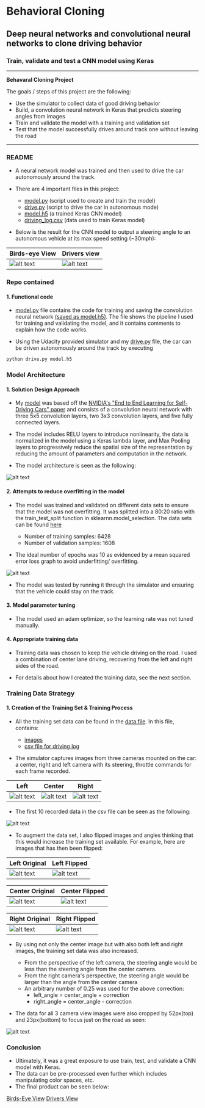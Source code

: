 # **Behavioral Cloning** 

##  Deep neural networks and convolutional neural networks to clone driving behavior 

### Train, validate and test a CNN model using Keras
---

**Behavaral Cloning Project**

The goals / steps of this project are the following:
* Use the simulator to collect data of good driving behavior
* Build, a convolution neural network in Keras that predicts steering angles from images
* Train and validate the model with a training and validation set
* Test that the model successfully drives around track one without leaving the road

[//]: # (Image References)

[image1]: ./Images_forReadMe/birds_eye_view.gif "bird eye view"
[image2]: ./Images_forReadMe/center.jpg "center"
[image3]: ./Images_forReadMe/center_flip.jpg "center flip"
[image4]: ./Images_forReadMe/combined.png "combined"
[image5]: ./Images_forReadMe/combined_crop.png "combined crop"
[image6]: ./Images_forReadMe/drivers_view.gif "drivers view"
[image7]: ./Images_forReadMe/model.png "model"
[image8]: ./Images_forReadMe/left_flip.jpg "left flip"
[image9]: ./Images_forReadMe/right.jpg "right"
[image10]: ./Images_forReadMe/right_flip.jpg "right flip"
[image11]: ./Images_forReadMe/sample_csv.png "csv"
[image12]: ./Images_forReadMe/layer.png "layer"
[image13]: ./Images_forReadMe/left.jpg "left"


---
### README

- A neural network model was trained and then used to drive the car autonomously around the track.

- There are 4 important files in this project:

  * [model.py](./model.py) (script used to create and train the model)
  * [drive.py](./drive.py) (script to drive the car in autonomous mode)
  * [model.h5](./model.h5) (a trained Keras CNN model)
  * [driving_log.csv](./data/driving_log.csv) (data used to train Keras model)

- Below is the result for the CNN model to output a steering angle to an autonomous vehicle at its max speed setting (~30mph):

| Birds-eye View  | Drivers view |
| ------------- | ------------- |
| ![alt text][image1]| ![alt text][image6] |

### Repo contained

#### 1. Functional code

* [model.py](./model.py) file contains the code for training and saving the convolution neural network [(saved as model.h5)](./model.h5). The file shows the pipeline I used for training and validating the model, and it contains comments to explain how the code works.

* Using the Udacity provided simulator and my [drive.py](./drive.py) file, the car can be driven autonomously around the track by executing 

```sh
python drive.py model.h5
```

### Model Architecture 

#### 1. Solution Design Approach

* My [model](./model.py) was based off the [NVIDIA's "End to End Learning for Self-Driving Cars" paper](https://images.nvidia.com/content/tegra/automotive/images/2016/solutions/pdf/end-to-end-dl-using-px.pdf) and consists of a convolution neural network with three 5x5 convolution layers, two 3x3 convolution layers, and five fully connected layers.

* The model includes RELU layers to introduce nonlinearity, the data is normalized in the model using a Keras lambda layer, and Max Pooling layers to progressively reduce the spatial size of the representation by reducing the amount of parameters and computation in the network.

* The model architecture is seen as the following:

![alt text][image12]

#### 2. Attempts to reduce overfitting in the model

* The model was trained and validated on different data sets to ensure that the model was not overfitting. It was splitted into a 80:20 ratio with the train_test_split function in sklearnn.model_selection. The data sets can be found [here](./data)

  - Number of training samples:  6428
  - Number of validation samples:  1608

* The ideal number of epochs was 10 as evidenced by a mean squared error loss graph to avoid underfitting/ overfitting.

![alt text][image7]

* The model was tested by running it through the simulator and ensuring that the vehicle could stay on the track. 									
 
#### 3. Model parameter tuning

* The model used an adam optimizer, so the learning rate was not tuned manually.

#### 4. Appropriate training data

* Training data was chosen to keep the vehicle driving on the road. I used a combination of center lane driving, recovering from the left and right sides of the road.

* For details about how I created the training data, see the next section. 
 
### Training Data Strategy

#### 1. Creation of the Training Set & Training Process

* All the training set data can be found in the [data file](./data). In this file, contains:
  - [images](./data/IMG)
  - [csv file for driving log](./data/driving_log.csv)

* The simulator captures images from three cameras mounted on the car: a center, right and left camera with its steering, throttle commands for each frame recorded. 

| Left  | Center |  Right |
| ------------- | ------------- | ------------- |
| ![alt text][image13]| ![alt text][image2] | ![alt text][image9] |

* The first 10 recorded data in the csv file can be seen as the following:

![alt text][image11]

* To augment the data set, I also flipped images and angles thinking that this would increase the training set available. For example, here are images that has then been flipped:

| Left Original  | Left Flipped |
| ------------- | ------------- |
| ![alt text][image13]| ![alt text][image8] |

| Center Original  | Center Flipped |
| ------------- | ------------- |
| ![alt text][image2]| ![alt text][image3] |

| Right Original  | Right Flipped |
| ------------- | ------------- |
| ![alt text][image9]| ![alt text][image10] |

* By using not only the center image but with also both left and right images, the training set data was also increased.
  - From the perspective of the left camera, the steering angle would be less than the steering angle from the center camera.
  - From the right camera's perspective, the steering angle would be larger than the angle from the center camera
  - An arbitrary number of 0.25 was used for the above correction: 
    - left_angle = center_angle + correction
    - right_angle = center_angle - correction

* The data for all 3 camera view images were also cropped by 52px(top) and 23px(bottom) to focus just on the road as seen: 

![alt text][image5]

### Conclusion

* Ultimately, it was a great exposure to use train, test, and validate a CNN model with Keras.
* The data can be pre-processed even further which includes manipulating color spaces, etc.
* The final product can be seen below:

[Birds-Eye View](./Images_forReadMe/birds_eye_view.mp4)
[Drivers View](./Images_forReadMe/drivers_view.mp4)

